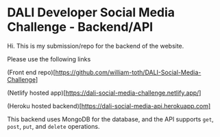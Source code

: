 # DALI Developer Social Media Challenge - Backend/API

Hi. This is my submission/repo for the backend of the website.

Please use the following links

(Front end repo)[https://github.com/william-toth/DALI-Social-Media-Challenge]

(Netlify hosted app)[https://dali-social-media-challenge.netlify.app/]

(Heroku hosted backend)[https://dali-social-media-api.herokuapp.com]

This backend uses MongoDB for the database, and the API supports `get`, `post`, `put`, and `delete` operations.
